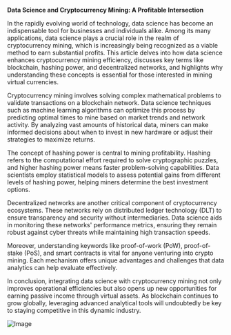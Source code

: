 **Data Science and Cryptocurrency Mining: A Profitable Intersection**

In the rapidly evolving world of technology, data science has become an indispensable tool for businesses and individuals alike. Among its many applications, data science plays a crucial role in the realm of cryptocurrency mining, which is increasingly being recognized as a viable method to earn substantial profits. This article delves into how data science enhances cryptocurrency mining efficiency, discusses key terms like blockchain, hashing power, and decentralized networks, and highlights why understanding these concepts is essential for those interested in mining virtual currencies.

Cryptocurrency mining involves solving complex mathematical problems to validate transactions on a blockchain network. Data science techniques such as machine learning algorithms can optimize this process by predicting optimal times to mine based on market trends and network activity. By analyzing vast amounts of historical data, miners can make informed decisions about when to invest in new hardware or adjust their strategies to maximize returns.

The concept of hashing power is central to mining profitability. Hashing refers to the computational effort required to solve cryptographic puzzles, and higher hashing power means faster problem-solving capabilities. Data scientists employ statistical models to assess potential gains from different levels of hashing power, helping miners determine the best investment options.

Decentralized networks are another critical component of cryptocurrency ecosystems. These networks rely on distributed ledger technology (DLT) to ensure transparency and security without intermediaries. Data science aids in monitoring these networks' performance metrics, ensuring they remain robust against cyber threats while maintaining high transaction speeds.

Moreover, understanding keywords like proof-of-work (PoW), proof-of-stake (PoS), and smart contracts is vital for anyone venturing into crypto mining. Each mechanism offers unique advantages and challenges that data analytics can help evaluate effectively.

In conclusion, integrating data science with cryptocurrency mining not only improves operational efficiencies but also opens up new opportunities for earning passive income through virtual assets. As blockchain continues to grow globally, leveraging advanced analytical tools will undoubtedly be key to staying competitive in this dynamic industry.

![Image](https://github.com/user-attachments/assets/31692037-0104-4703-abd1-696b6a7dd41b)